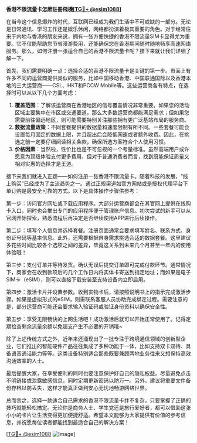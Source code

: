 **香港不限流量卡怎麽註冊飛機[[TG💪+ @esim1088](https://t.me/s/esim1088)]**

在当今这个信息爆炸的时代，互联网已经成为我们生活中不可或缺的一部分。无论是日常通讯、学习工作还是娱乐休闲，网络都扮演着极其重要的角色。对于经常往来于内地与香港的朋友来说，拥有一张方便快捷的香港不限流量SIM卡显得尤为重要。它不仅能帮助您节省漫游费用，还能确保您在香港期间随时随地畅享高速网络服务。那么，如何注册一张适合自己的香港不限流量卡呢？接下来就让我们详细了解一下。

首先，我们需要明确一点：选择合适的香港不限流量卡是关键的第一步。市面上有许多不同的运营商提供类似的服务，比如中国移动香港、中国联通国际以及香港本地的三大运营商——CSL、HKT和PCCW Mobile等。这些运营商各有特点，在选择时可以从以下几个方面考虑：

1. **覆盖范围**：了解该运营商在香港地区的信号覆盖情况非常重要。如果您的活动区域主要集中在市区或交通要道，那么大多数运营商都能满足需求；但如果您需要前往偏远地区，则可能需要特别关注那些拥有更广泛基站布局的服务商。
2. **数据流量政策**：不同套餐提供的数据量和速度限制有所不同。一些套餐可能会设置每月固定的数据上限，并且超出后会降低网速或者额外收费。因此，在挑选之前一定要仔细阅读相关条款，确保所选方案符合个人使用习惯。
3. **价格因素**：当然啦，性价比也是不可忽视的一个考量标准。虽然高端用户或许愿意为顶级体验支付更多费用，但对于普通消费者而言，找到既能保证质量又相对实惠的选择才是王道。

接下来我们就进入正题——如何注册一张香港不限流量卡。随着科技的发展，“线上购买”已经成为了主流趋势之一。通过正规渠道如官方网站或是授权代理平台下单订购是最安全可靠的方式。以下是具体操作步骤供参考：

第一步：访问官方网址或下载应用程序。大部分运营商都会在其官网上提供在线购卡入口，同时也会推出专门的应用程序便于管理账户信息。初次尝试的新手可以从官网开始探索，熟悉流程后再决定是否继续使用APP进行后续操作。

第二步：填写个人信息并选择套餐。注册页面通常会要求填写姓名、联系方式、身份证号码等基本信息。此外，还需要根据自身需求挑选合适的数据套餐。这里建议多花些时间比较各个选项之间的差异，毕竟这关系到未来几个月甚至一年内的使用体验哦！

第三步：支付订单并等待发货。确认无误后提交订单即可完成付款环节。通常情况下，商家会在收到款项后的几个工作日内将实体卡寄送到指定地址；而如果是电子SIM卡（eSIM），则可以直接下载安装至支持设备内立即启用。

第四步：激活卡片并设置参数。收到实物卡后，请按照说明书上的指示完成激活步骤。如果是虚拟形式的eSIM，则需联系客服人员协助完成绑定过程。需要注意的是，部分运营商可能还会要求输入验证码或验证身份资料以确保安全性。

第五步：享受无限畅快的上网生活吧！成功激活后就可以开始正常使用了。记得定期检查剩余流量余额以免超支产生不必要的开销哦~

除了上述传统方式之外，近年来还涌现出了一批专注于跨境通信领域的创新型企业，它们推出的智能硬件产品往往集成了多种功能于一体，比如支持双卡双待、具备语音通话能力等等。这类设备特别适合那些既要兼顾两地业务往来又想保持高效沟通效率的人士。

最后提醒大家，在享受便利的同时也要注意保护好自己的隐私权益。尽量避免点击不明链接或泄露敏感信息，同时定期更新密码以防万一。另外，建议将重要文件备份存档以防丢失，这样才能真正做到安心无忧地畅游网络世界。

总而言之，选择一款适合自己需求的香港不限流量卡并不复杂，只要掌握了正确的技巧就能轻松搞定。无论你是商务人士、学生党还是旅行爱好者，都可以借助这张小小的卡片让生活变得更加便捷舒适。希望本文能够为大家提供有价值的参考信息，并祝愿每位读者都能找到最适合自己的解决方案！

[[TG💪+ @esim1088](https://t.me/s/esim1088) ![Image](https://i.postimg.cc/4NQfJmqS/Snipaste-2025-05-13-00-14-12.png)]